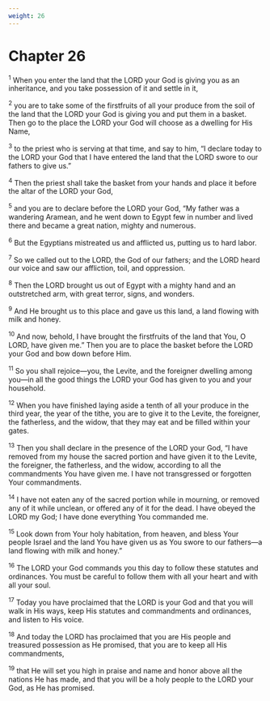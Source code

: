 ```yaml
---
weight: 26
---
```


# Chapter 26

<sup>1</sup> When you enter the land that the LORD your God is giving you as an inheritance, and you take possession of it and settle in it, 

<sup>2</sup> you are to take some of the firstfruits of all your produce from the soil of the land that the LORD your God is giving you and put them in a basket. Then go to the place the LORD your God will choose as a dwelling for His Name, 

<sup>3</sup> to the priest who is serving at that time, and say to him, “I declare today to the LORD your God that I have entered the land that the LORD swore to our fathers to give us.” 

<sup>4</sup> Then the priest shall take the basket from your hands and place it before the altar of the LORD your God, 

<sup>5</sup> and you are to declare before the LORD your God, “My father was a wandering Aramean, and he went down to Egypt few in number and lived there and became a great nation, mighty and numerous. 

<sup>6</sup> But the Egyptians mistreated us and afflicted us, putting us to hard labor. 

<sup>7</sup> So we called out to the LORD, the God of our fathers; and the LORD heard our voice and saw our affliction, toil, and oppression. 

<sup>8</sup> Then the LORD brought us out of Egypt with a mighty hand and an outstretched arm, with great terror, signs, and wonders. 

<sup>9</sup> And He brought us to this place and gave us this land, a land flowing with milk and honey. 

<sup>10</sup> And now, behold, I have brought the firstfruits of the land that You, O LORD, have given me.” Then you are to place the basket before the LORD your God and bow down before Him. 

<sup>11</sup> So you shall rejoice—you, the Levite, and the foreigner dwelling among you—in all the good things the LORD your God has given to you and your household. 

<sup>12</sup> When you have finished laying aside a tenth of all your produce in the third year, the year of the tithe, you are to give it to the Levite, the foreigner, the fatherless, and the widow, that they may eat and be filled within your gates. 

<sup>13</sup> Then you shall declare in the presence of the LORD your God, “I have removed from my house the sacred portion and have given it to the Levite, the foreigner, the fatherless, and the widow, according to all the commandments You have given me. I have not transgressed or forgotten Your commandments. 

<sup>14</sup> I have not eaten any of the sacred portion while in mourning, or removed any of it while unclean, or offered any of it for the dead. I have obeyed the LORD my God; I have done everything You commanded me. 

<sup>15</sup> Look down from Your holy habitation, from heaven, and bless Your people Israel and the land You have given us as You swore to our fathers—a land flowing with milk and honey.” 

<sup>16</sup> The LORD your God commands you this day to follow these statutes and ordinances. You must be careful to follow them with all your heart and with all your soul. 

<sup>17</sup> Today you have proclaimed that the LORD is your God and that you will walk in His ways, keep His statutes and commandments and ordinances, and listen to His voice. 

<sup>18</sup> And today the LORD has proclaimed that you are His people and treasured possession as He promised, that you are to keep all His commandments, 

<sup>19</sup> that He will set you high in praise and name and honor above all the nations He has made, and that you will be a holy people to the LORD your God, as He has promised. 


